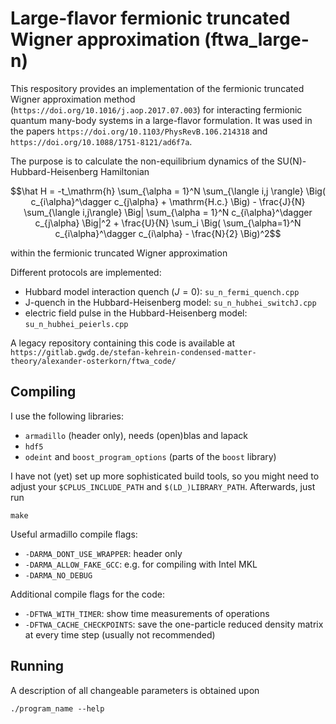 # Large-flavor fermionic truncated Wigner approximation (ftwa_large-n)

This respository provides an implementation of the fermionic truncated Wigner approximation method (`https://doi.org/10.1016/j.aop.2017.07.003`) for interacting fermionic quantum many-body systems in a large-flavor formulation.
It was used in the papers `https://doi.org/10.1103/PhysRevB.106.214318` and `https://doi.org/10.1088/1751-8121/ad6f7a`.

The purpose is to calculate the non-equilibrium dynamics of the SU(N)-Hubbard-Heisenberg Hamiltonian
```math
\hat H = -t_\mathrm{h} \sum_{\alpha = 1}^N \sum_{\langle i,j \rangle} \Big( c_{i\alpha}^\dagger c_{j\alpha} + \mathrm{H.c.} \Big) - \frac{J}{N} \sum_{\langle i,j\rangle} \Big| \sum_{\alpha = 1}^N c_{i\alpha}^\dagger c_{j\alpha} \Big|^2 + \frac{U}{N} \sum_i \Big( \sum_{\alpha=1}^N c_{i\alpha}^\dagger c_{i\alpha} - \frac{N}{2} \Big)^2
```
within the fermionic truncated Wigner approximation

Different protocols are implemented:
* Hubbard model interaction quench ($J = 0$): `su_n_fermi_quench.cpp`
* J-quench in the Hubbard-Heisenberg model: `su_n_hubhei_switchJ.cpp`
* electric field pulse in the Hubbard-Heisenberg model: `su_n_hubhei_peierls.cpp`

A legacy repository containing this code is available at
`https://gitlab.gwdg.de/stefan-kehrein-condensed-matter-theory/alexander-osterkorn/ftwa_code/`

## Compiling

I use the following libraries:
* `armadillo` (header only), needs (open)blas and lapack
* `hdf5`
* `odeint` and `boost_program_options` (parts of the `boost` library)

I have not (yet) set up more sophisticated build tools, so you might need to adjust your `$CPLUS_INCLUDE_PATH` and `$(LD_)LIBRARY_PATH`.
Afterwards, just run
```
make
```

Useful armadillo compile flags:
* `-DARMA_DONT_USE_WRAPPER`: header only
* `-DARMA_ALLOW_FAKE_GCC`: e.g. for compiling with Intel MKL
* `-DARMA_NO_DEBUG`

Additional compile flags for the code:
* `-DFTWA_WITH_TIMER`: show time measurements of operations
* `-DFTWA_CACHE_CHECKPOINTS`: save the one-particle reduced density matrix at every time step (usually not recommended)


## Running
A description of all changeable parameters is obtained upon
```
./program_name --help
```

